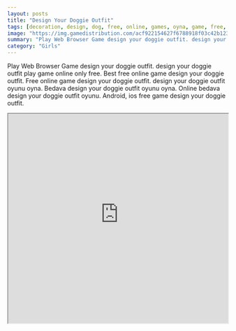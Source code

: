 ```yaml
---
layout: posts
title: "Design Your Doggie Outfit"
tags: [decoration, design, dog, free, online, games, oyna, game, free, games, play, play, games]
image: "https://img.gamedistribution.com/acf922154627f6788918f03c42b123cd.jpg"
summary: "Play Web Browser Game design your doggie outfit. design your doggie outfit play game online only free. Best free online game design your doggie outfit. Free online game design your doggie outfit. design your doggie outfit oyunu oyna. Bedava design your doggie outfit oyunu oyna. Online bedava design your doggie outfit oyunu. Android, ios free game design your doggie outfit."
category: "Girls"
---
```


Play Web Browser Game design your doggie outfit. design your doggie outfit play game online only free. Best free online game design your doggie outfit. Free online game design your doggie outfit. design your doggie outfit oyunu oyna. Bedava design your doggie outfit oyunu oyna. Online bedava design your doggie outfit oyunu. Android, ios free game design your doggie outfit.

<iframe width="100%" height="480px;" src="https://flash.gamedistribution.com?game=acf922154627f6788918f03c42b123cd"></iframe>